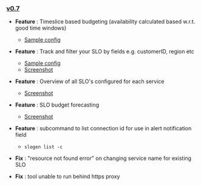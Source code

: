 ### [v0.7](https://github.com/SumoLogic-Incubator/slogen/milestone/2?closed=1)

- **Feature** : Timeslice based budgeting (availability calculated based w.r.t. good time windows)  
  - [Sample config](samples/openslo/ingest-lag-timeslice-budgeting.yaml)
  
- **Feature** : Track and filter your SLO by fields e.g. customerID, region etc
  - [Sample config](samples/openslo/ingest-lag-timeslice-budgeting.yaml)
  - [Screenshot](misc/SLO-breakdow.png)

- **Feature** : Overview of all SLO's configured for each service
  - [Screenshot](misc/service-overview.png)
  
- **Feature** : SLO budget forecasting
  - [Screenshot](misc/budget-forecast.png)

- **Feature** : subcommand to list connection id for use in alert notification field
  - `slogen list -c`

- **Fix** : "resource not found error" on changing service name for existing SLO

- **Fix** : tool unable to run behind https proxy
